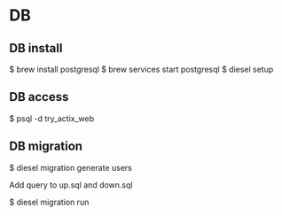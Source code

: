 # DB
## DB install
$ brew install postgresql
$ brew services start postgresql
$ diesel setup

## DB access
$ psql -d try_actix_web

## DB migration
$ diesel migration generate users

Add query to up.sql and down.sql

$ diesel migration run

